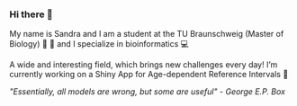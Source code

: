 ### Hi there 👋

My name is Sandra and I am a student at the TU Braunschweig (Master of Biology) :seedling: :microscope: and I specialize in bioinformatics :computer: 

A wide and interesting field, which brings new challenges every day! I’m currently working on a Shiny App for Age-dependent Reference Intervals :syringe:

_"Essentially, all models are wrong, but some are useful" - George E.P. Box_


<!--
**SandraKla/SandraKla** is a ✨ _special_ ✨ repository because its `README.md` (this file) appears on your GitHub profile.

Here are some ideas to get you started:

- 🔭 I’m currently working on ...
- 🌱 I’m currently learning ...
- 👯 I’m looking to collaborate on ...
- 🤔 I’m looking for help with ...
- 💬 Ask me about ...
- 📫 How to reach me: ...
- 😄 Pronouns: ...
- ⚡ Fun fact: ...
-->
